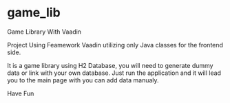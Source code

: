 # game_lib
Game Library With Vaadin

Project Using Feamework Vaadin utilizing only Java classes for the frontend side.

It is a game library using H2 Database, you will need to generate dummy data or link with your own database. 
Just run the application and it will lead you to the main page with you can add data manualy.

Have Fun
